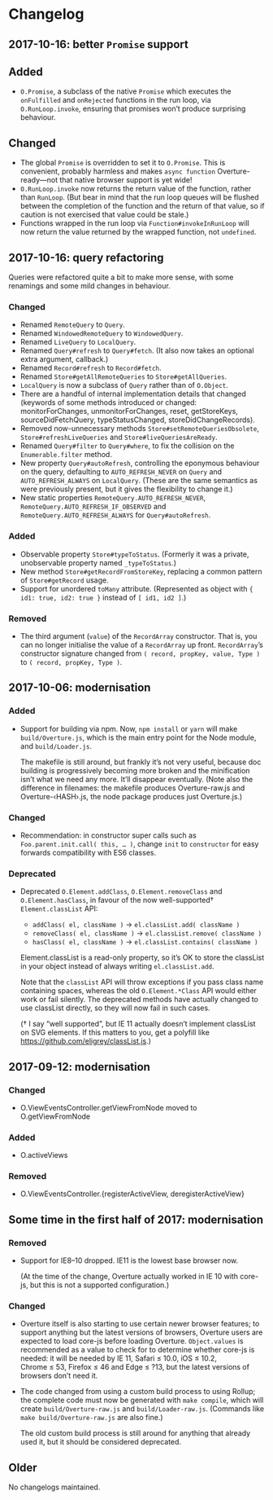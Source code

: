 # Changelog

## 2017-10-16: better `Promise` support

## Added

- `O.Promise`, a subclass of the native `Promise` which executes the `onFulfilled` and `onRejected` functions in the run loop, via `O.RunLoop.invoke`, ensuring that promises won’t produce surprising behaviour.

## Changed

- The global `Promise` is overridden to set it to `O.Promise`. This is convenient, probably harmless and makes `async function` Overture-ready—not that native browser support is yet wide!
- `O.RunLoop.invoke` now returns the return value of the function, rather than `RunLoop`. (But bear in mind that the run loop queues will be flushed between the completion of the function and the return of that value, so if caution is not exercised that value could be stale.)
- Functions wrapped in the run loop via `Function#invokeInRunLoop` will now return the value returned by the wrapped function, not `undefined`.

## 2017-10-16: query refactoring

Queries were refactored quite a bit to make more sense, with some renamings and some mild changes in behaviour.

### Changed

- Renamed `RemoteQuery` to `Query`.
- Renamed `WindowedRemoteQuery` to `WindowedQuery`.
- Renamed `LiveQuery` to `LocalQuery`.
- Renamed `Query#refresh` to `Query#fetch`. (It also now takes an optional extra argument, callback.)
- Renamed `Record#refresh` to `Record#fetch`.
- Renamed `Store#getAllRemoteQueries` to `Store#getAllQueries`.
- `LocalQuery` is now a subclass of `Query` rather than of `O.Object`.
- There are a handful of internal implementation details that changed (keywords of some methods introduced or changed: monitorForChanges, unmonitorForChanges, reset, getStoreKeys, sourceDidFetchQuery, typeStatusChanged, storeDidChangeRecords).
- Removed now-unnecessary methods `Store#setRemoteQueriesObsolete`, `Store#refreshLiveQueries` and `Store#liveQueriesAreReady`.
- Renamed `Query#filter` to `Query#where`, to fix the collision on the `Enumerable.filter` method.
- New property `Query#autoRefresh`, controlling the eponymous behaviour on the query, defaulting to `AUTO_REFRESH_NEVER` on `Query` and `AUTO_REFRESH_ALWAYS` on `LocalQuery`. (These are the same semantics as were previously present, but it gives the flexibility to change it.)
- New static properties `RemoteQuery.AUTO_REFRESH_NEVER`, `RemoteQuery.AUTO_REFRESH_IF_OBSERVED` and `RemoteQuery.AUTO_REFRESH_ALWAYS` for `Query#autoRefresh`.

### Added

- Observable property `Store#typeToStatus`.
  (Formerly it was a private, unobservable property named `_typeToStatus`.)
- New method `Store#getRecordFromStoreKey`, replacing a common pattern of `Store#getRecord` usage.
- Support for unordered `toMany` attribute. (Represented as object with `{ id1: true, id2: true }` instead of `[ id1, id2 ]`.)

### Removed

- The third argument (`value`) of the `RecordArray` constructor. That is, you can no longer initialise the value of a `RecordArray` up front. `RecordArray`’s constructor signature changed from `( record, propKey, value, Type )` to `( record, propKey, Type )`.

## 2017-10-06: modernisation

### Added

- Support for building via npm. Now, `npm install` or `yarn` will make
  `build/Overture.js`, which is the main entry point for the Node
  module, and `build/Loader.js`.

  The makefile is still around, but frankly it’s not very useful,
  because doc building is progressively becoming more broken and the
  minification isn’t what we need any more. It’ll disappear eventually.
  (Note also the difference in filenames: the makefile produces
  Overture-raw.js and Overture-‹HASH›.js, the node package produces
  just Overture.js.)

### Changed

- Recommendation: in constructor super calls such as
  `Foo.parent.init.call( this, … )`, change `init` to `constructor` for
  easy forwards compatibility with ES6 classes.

### Deprecated

- Deprecated `O.Element.addClass`, `O.Element.removeClass` and
  `O.Element.hasClass`, in favour of the now well-supported†
  `Element.classList` API:

  - `addClass( el, className )` → `el.classList.add( className )`
  - `removeClass( el, className )` → `el.classList.remove( className )`
  - `hasClass( el, className )` → `el.classList.contains( className )`

  Element.classList is a read-only property, so it’s OK to store the
  classList in your object instead of always writing `el.classList.add`.

  Note that the `classList` API will throw exceptions if you pass class
  name containing spaces, whereas the old `O.Element.*Class` API would
  either work or fail silently. The deprecated methods have actually
  changed to use classList directly, so they will now fail in such
  cases.

  († I say “well supported”, but IE 11 actually doesn’t implement
  classList on SVG elements. If this matters to you, get a polyfill like
  https://github.com/eligrey/classList.js.)

## 2017-09-12: modernisation

### Changed

- O.ViewEventsController.getViewFromNode moved to O.getViewFromNode

### Added

- O.activeViews

### Removed

- O.ViewEventsController.{registerActiveView, deregisterActiveView}

## Some time in the first half of 2017: modernisation

### Removed

- Support for IE8–10 dropped. IE11 is the lowest base browser now.

  (At the time of the change, Overture actually worked in IE 10 with
  core-js, but this is not a supported configuration.)

### Changed

- Overture itself is also starting to use certain newer browser
  features; to support anything but the latest versions of browsers,
  Overture users are expected to load core-js before loading Overture.
  `Object.values` is recommended as a value to check for to determine
  whether core-js is needed: it will be needed by IE 11, Safari ≤ 10.0,
  iOS ≤ 10.2, Chrome ≤ 53, Firefox ≤ 46 and Edge ≤ ?13, but the latest
  versions of browsers don’t need it.

- The code changed from using a custom build process to using Rollup;
  the complete code must now be generated with `make compile`, which
  will create `build/Overture-raw.js` and `build/Loader-raw.js`.
  (Commands like `make build/Overture-raw.js` are also fine.)

  The old custom build process is still around for anything that already
  used it, but it should be considered deprecated.

## Older

No changelogs maintained.
